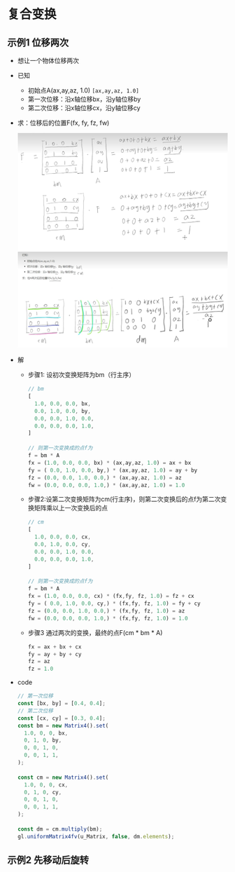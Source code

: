 # 复合变换

## 示例1 位移两次

+ 想让一个物体位移两次

+ 已知

  + 初始点A(ax,ay,az, 1.0) `[ax,ay,az, 1.0]`
  + 第一次位移：沿x轴位移bx，沿y轴位移by
  + 第二次位移：沿x轴位移cx，沿y轴位移cy

+ 求：位移后的位置F(fx, fy, fz, fw)

  ![alt text](images/位移两次.png)
  ![alt text](images/位移两次矩阵计算.png)

+ 解

  + 步骤1: 设初次变换矩阵为bm（行主序）

    ```js
    // bm
    [
      1.0, 0.0, 0.0, bx,
      0.0, 1.0, 0.0, by,
      0.0, 0.0, 1.0, 0.0,
      0.0, 0.0, 0.0, 1.0,
    ]

    // 则第一次变换成的点f为
    f = bm * A
    fx = (1.0, 0.0, 0.0, bx) * (ax,ay,az, 1.0) = ax + bx
    fy = ( 0.0, 1.0, 0.0, by,) * (ax,ay,az, 1.0) = ay + by
    fz = (0.0, 0.0, 1.0, 0.0,) * (ax,ay,az, 1.0) = az
    fw = (0.0, 0.0, 0.0, 1.0,) * (ax,ay,az, 1.0) = 1.0
    ```

  + 步骤2:设第二次变换矩阵为cm(行主序)，则第二次变换后的点f为第二次变换矩阵乘以上一次变换后的点

    ```js
    // cm
    [
      1.0, 0.0, 0.0, cx,
      0.0, 1.0, 0.0, cy,
      0.0, 0.0, 1.0, 0.0,
      0.0, 0.0, 0.0, 1.0,
    ]

    // 则第一次变换成的点f为
    f = bm * A
    fx = (1.0, 0.0, 0.0, cx) * (fx,fy, fz, 1.0) = fz + cx
    fy = ( 0.0, 1.0, 0.0, cy,) * (fx,fy, fz, 1.0) = fy + cy
    fz = (0.0, 0.0, 1.0, 0.0,) * (fx,fy, fz, 1.0) = az
    fw = (0.0, 0.0, 0.0, 1.0,) * (fx,fy, fz, 1.0) = 1.0
    ```

  + 步骤3 通过两次的变换，最终的点F(cm * bm * A)

    ```js
    fx = ax + bx + cx
    fy = ay + by + cy
    fz = az
    fz = 1.0
    ```

+ code

  ```js
  // 第一次位移
  const [bx, by] = [0.4, 0.4];
  // 第二次位移
  const [cx, cy] = [0.3, 0.4];
  const bm = new Matrix4().set(
    1.0, 0, 0, bx,
    0, 1, 0, by,
    0, 0, 1, 0,
    0, 0, 1, 1,
  );

  const cm = new Matrix4().set(
    1.0, 0, 0, cx,
    0, 1, 0, cy,
    0, 0, 1, 0,
    0, 0, 1, 1,
  );

  const dm = cm.multiply(bm);
  gl.uniformMatrix4fv(u_Matrix, false, dm.elements);
  ```

## 示例2 先移动后旋转
